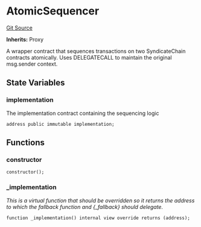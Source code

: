 # AtomicSequencer
[Git Source](https://github.com/SyndicateProtocol/metabased-rollup/blob/4da316517677819af5853c256a98505484d835fa/src/atomic-sequencer/AtomicSequencer.sol)

**Inherits:**
Proxy

A wrapper contract that sequences transactions on two SyndicateChain contracts atomically.
Uses DELEGATECALL to maintain the original msg.sender context.


## State Variables
### implementation
The implementation contract containing the sequencing logic


```solidity
address public immutable implementation;
```


## Functions
### constructor


```solidity
constructor();
```

### _implementation

*This is a virtual function that should be overridden so it returns the address to which the fallback
function and {_fallback} should delegate.*


```solidity
function _implementation() internal view override returns (address);
```

